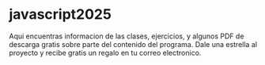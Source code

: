 # javascript2025
Aqui encuentras informacion de las clases, ejercicios, y algunos PDF de descarga gratis sobre parte del contenido del programa. Dale una estrella al proyecto y recibe gratis un regalo en tu correo electronico.
